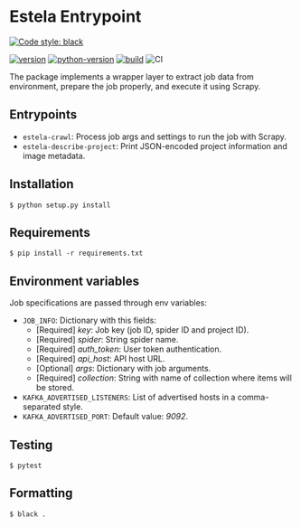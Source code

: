 # Estela Entrypoint

[![Code style: black](https://img.shields.io/badge/code%20style-black-000000.svg)](https://github.com/psf/black)


[![version](https://img.shields.io/badge/version-0.1-blue)](https://github.com/bitmakerla/estela)
[![python-version](https://img.shields.io/badge/python-v3.10-orange)](https://www.python.org)
[![build](https://img.shields.io/badge/build-passing-brightgreen)](https://github.com/bitmakerla/estela/actions)
![CI](https://github.com/eslint/eslint/workflows/CI/badge.svg)


The package implements a wrapper layer to extract job data from environment, prepare the job properly, and execute it using Scrapy.

## Entrypoints

- `estela-crawl`: Process job args and settings to run the job with Scrapy.
- `estela-describe-project`: Print JSON-encoded project information and image metadata.

## Installation

```
$ python setup.py install 
```

## Requirements

```
$ pip install -r requirements.txt
```

## Environment variables

Job specifications are passed through env variables:

- `JOB_INFO`: Dictionary with this fields:
  - [Required] _key_: Job key (job ID, spider ID and project ID).
  - [Required] _spider_: String spider name.
  - [Required] _auth_token_: User token authentication.
  - [Required] _api_host_: API host URL.
  - [Optional] _args_: Dictionary with job arguments.
  - [Required] _collection_: String with name of collection where items will be stored.
- `KAFKA_ADVERTISED_LISTENERS`: List of advertised hosts in a comma-separated style.
- `KAFKA_ADVERTISED_PORT`: Default value: _9092_.

## Testing

```
$ pytest
```

## Formatting

```
$ black .
```
